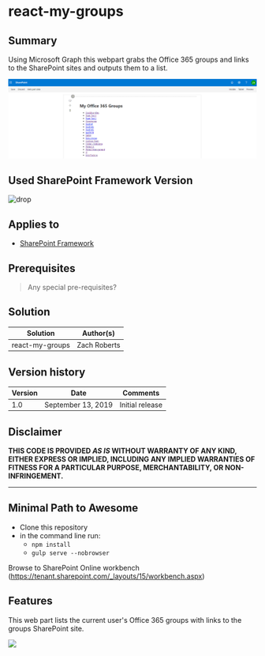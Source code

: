 # react-my-groups

## Summary

Using Microsoft Graph this webpart grabs the Office 365 groups and links to the SharePoint sites and outputs them to a list.

![Demo](./assets/example.png)

## Used SharePoint Framework Version

![drop](https://img.shields.io/badge/drop-1.9.1-green.svg)

## Applies to

* [SharePoint Framework](https:/dev.office.com/sharepoint)


## Prerequisites

> Any special pre-requisites?

## Solution

Solution|Author(s)
--------|---------
react-my-groups | Zach Roberts

## Version history

Version|Date|Comments
-------|----|--------
1.0|September 13, 2019|Initial release

## Disclaimer

**THIS CODE IS PROVIDED *AS IS* WITHOUT WARRANTY OF ANY KIND, EITHER EXPRESS OR IMPLIED, INCLUDING ANY IMPLIED WARRANTIES OF FITNESS FOR A PARTICULAR PURPOSE, MERCHANTABILITY, OR NON-INFRINGEMENT.**

---

## Minimal Path to Awesome

* Clone this repository
* in the command line run:
  * `npm install`
  * `gulp serve --nobrowser`

Browse to SharePoint Online workbench (https://tenant.sharepoint.com/_layouts/15/workbench.aspx)

## Features

This web part lists the current user's Office 365 groups with links to the groups SharePoint site.

<img src="https://telemetry.sharepointpnp.com/sp-dev-fx-webparts/samples/react-my-groups" />
